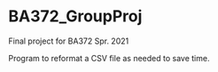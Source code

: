 # BA372_GroupProj
Final project for BA372 Spr. 2021


Program to reformat a CSV file as needed to save time. 
